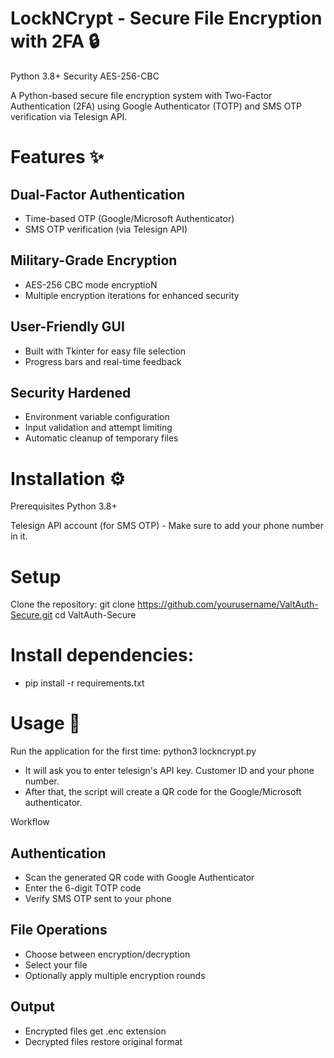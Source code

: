 # LockNCrypt - Secure File Encryption with 2FA 🔒
Python 3.8+
Security AES-256-CBC

A Python-based secure file encryption system with Two-Factor Authentication (2FA) using Google Authenticator (TOTP) and SMS OTP verification via Telesign API.

# Features ✨
## Dual-Factor Authentication
- Time-based OTP (Google/Microsoft Authenticator)
- SMS OTP verification (via Telesign API)

## Military-Grade Encryption
- AES-256 CBC mode encryptioN
- Multiple encryption iterations for enhanced security

## User-Friendly GUI
- Built with Tkinter for easy file selection
- Progress bars and real-time feedback

## Security Hardened
- Environment variable configuration
- Input validation and attempt limiting
- Automatic cleanup of temporary files

# Installation ⚙️
Prerequisites
Python 3.8+

Telesign API account (for SMS OTP) - Make sure to add your phone number in it.

# Setup
Clone the repository:
git clone https://github.com/yourusername/ValtAuth-Secure.git
cd ValtAuth-Secure

# Install dependencies:
- pip install -r requirements.txt

# Usage 🚀
Run the application for the first time:
python3 lockncrypt.py
- It will ask you to enter telesign's API key. Customer ID and your phone number.
- After that, the script will create a QR code for the Google/Microsoft authenticator.

Workflow
## Authentication
- Scan the generated QR code with Google Authenticator
- Enter the 6-digit TOTP code
- Verify SMS OTP sent to your phone

## File Operations
- Choose between encryption/decryption
- Select your file
- Optionally apply multiple encryption rounds

## Output
- Encrypted files get .enc extension
- Decrypted files restore original format


